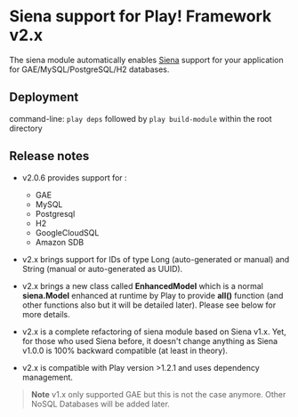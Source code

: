 Siena support for Play! Framework v2.x
======================================

The siena module automatically enables [Siena](http://www.sienaproject.com) support for your application for GAE/MySQL/PostgreSQL/H2 databases.

Deployment
--------------------

command-line: `play deps` followed by `play build-module` within the root directory


Release notes
--------------------

* v2.0.6 provides support for :
	+ GAE 
	+ MySQL
	+ Postgresql
	+ H2
	+ GoogleCloudSQL
	+ Amazon SDB

* v2.x brings support for IDs of type Long (auto-generated or manual) and String (manual or auto-generated as UUID).
* v2.x brings a new class called __EnhancedModel__ which is a normal __siena.Model__ enhanced at runtime by Play to provide __all()__ function (and other functions also but it will be detailed later). Please see below for more details.
* v2.x  is a complete refactoring of siena module based on Siena v1.x. Yet, for those who used Siena before, it doesn't change anything as Siena v1.0.0 is 100% backward compatible (at least in theory).
* v2.x is compatible with Play version >1.2.1 and uses dependency management.

> **Note** v1.x only supported GAE but this is not the case anymore. Other NoSQL Databases will be added later.

